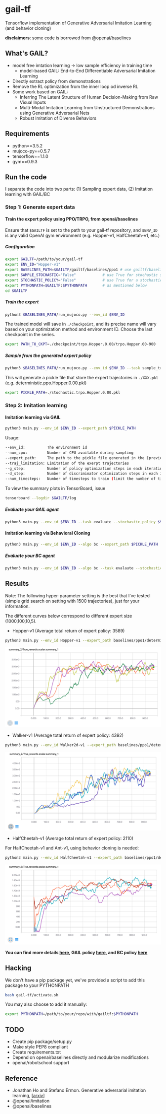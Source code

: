 # gail-tf
Tensorflow implementation of Generative Adversarial Imitation Learning (and 
behavior cloning)

**disclaimers**: some code is borrowed from @openai/baselines

## What's GAIL?
- model free imtation learning -> low sample efficiency in training time
  - model-based GAIL: End-to-End Differentiable Adversarial Imitation Learning
- Directly extract policy from demonstrations
- Remove the RL optimization from the inner loop od inverse RL
- Some work based on GAIL:
  - Inferring The Latent Structure of Human Decision-Making from Raw Visual 
    Inputs
  - Multi-Modal Imitation Learning from Unstructured Demonstrations using 
  Generative Adversarial Nets
  - Robust Imitation of Diverse Behaviors
  
## Requirements
- python==3.5.2
- mujoco-py==0.5.7
- tensorflow==1.1.0
- gym==0.9.3

## Run the code
I separate the code into two parts: (1) Sampling expert data, (2) Imitation 
learning with GAIL/BC

### Step 1: Generate expert data

#### Train the expert policy using PPO/TRPO, from openai/baselines
Ensure that `$GAILTF` is set to the path to your gail-tf repository, and 
`$ENV_ID` is any valid OpenAI gym environment (e.g. Hopper-v1, HalfCheetah-v1, 
etc.)

##### Configuration
``` bash
export GAILTF=/path/to/your/gail-tf
export ENV_ID="Hopper-v1"
export BASELINES_PATH=$GAILTF/gailtf/baselines/ppo1 # use gailtf/baselines/trpo_mpi for TRPO
export SAMPLE_STOCHASTIC="False"            # use True for stochastic sampling
export STOCHASTIC_POLICY="False"            # use True for a stochastic policy
export PYTHONPATH=$GAILTF:$PYTHONPATH       # as mentioned below
cd $GAILTF
```

##### Train the expert
```bash
python3 $BASELINES_PATH/run_mujoco.py --env_id $ENV_ID
```

The trained model will save in ```./checkpoint```, and its precise name will
vary based on your optimization method and environment ID. Choose the last 
checkpoint in the series.

```bash
export PATH_TO_CKPT=./checkpoint/trpo.Hopper.0.00/trpo.Hopper.00-900
```

##### Sample from the generated expert policy
```bash
python3 $BASELINES_PATH/run_mujoco.py --env_id $ENV_ID --task sample_trajectory --sample_stochastic $SAMPLE_STOCHASTIC --load_model_path $PATH_TO_CKPT
```

This will generate a pickle file that store the expert trajectories in 
```./XXX.pkl``` (e.g. deterministic.ppo.Hopper.0.00.pkl)

```bash
export PICKLE_PATH=./stochastic.trpo.Hopper.0.00.pkl
```

### Step 2: Imitation learning

#### Imitation learning via GAIL

```bash
python3 main.py --env_id $ENV_ID --expert_path $PICKLE_PATH
```

Usage:
```bash
--env_id:          The environment id
--num_cpu:         Number of CPU available during sampling
--expert_path:     The path to the pickle file generated in the [previous section]()
--traj_limitation: Limitation of the exerpt trajectories
--g_step:          Number of policy optimization steps in each iteration
--d_step:          Number of discriminator optimization steps in each iteration
--num_timesteps:   Number of timesteps to train (limit the number of timesteps to interact with environment)
```

To view the summary plots in TensorBoard, issue
```bash
tensorboard --logdir $GAILTF/log
```

##### Evaluate your GAIL agent
```bash
python3 main.py --env_id $ENV_ID --task evaluate --stochastic_policy $STOCHASTIC_POLICY --load_model_path $PATH_TO_CKPT --expert_path $PICKLE_PATH
```

#### Imitation learning via Behavioral Cloning
```bash
python3 main.py --env_id $ENV_ID --algo bc --expert_path $PICKLE_PATH
```

##### Evaluate your BC agent
```bash
python3 main.py --env_id $ENV_ID --algo bc --task evalaute --stochastic_policy $STOCHASTIC_POLICY --load_model_path $PATH_TO_CKPT --expert_path $PICKLE_PATH
```

## Results

Note: The following hyper-parameter setting is the best that I've tested (simple 
grid search on setting with 1500 trajectories), just for your information.

The different curves below correspond to different expert size (1000,100,10,5).

- Hopper-v1 (Average total return of expert policy: 3589)

```bash
python3 main.py --env_id Hopper-v1 --expert_path baselines/ppo1/deterministic.ppo.Hopper.0.00.pkl --g_step 3 --adversary_entcoeff 0
```

![](misc/Hopper-true-reward.png)

- Walker-v1 (Average total return of expert policy: 4392)

```bash
python3 main.py --env_id Walker2d-v1 --expert_path baselines/ppo1/deterministic.ppo.Walker2d.0.00.pkl --g_step 3 --adversary_entcoeff 1e-3
```

![](misc/Walker2d-true-reward.png)

- HalfCheetah-v1 (Average total return of expert policy: 2110)

For HalfCheetah-v1 and Ant-v1, using behavior cloning is needed:
```bash
python3 main.py --env_id HalfCheetah-v1 --expert_path baselines/ppo1/deterministic.ppo.HalfCheetah.0.00.pkl --pretrained True --BC_max_iter 10000 --g_step 3 --adversary_entcoeff 1e-3
```

![](misc/HalfCheetah-true-reward.png)

**You can find more details [here](https://github.com/andrewliao11/gail-tf/blob/master/misc/exp.md), 
GAIL policy [here](https://drive.google.com/drive/folders/0B3fKFm-j0RqeRnZMTUJHSmdIdlU?usp=sharing), 
and BC policy [here](https://drive.google.com/drive/folders/0B3fKFm-j0RqeVFFmMWpHMk85cUk?usp=sharing)**

## Hacking
We don't have a pip package yet, we've provided a script to add this package to
your PYTHONPATH
```bash
bash gail-tf/activate.sh
```

You may also choose to add it manually:
```bash
export PYTHONPATH=/path/to/your/repo/with/gailtf:$PYTHONPATH
```

## TODO
* Create pip package/setup.py
* Make style PEP8 compliant
* Create requirements.txt
* Depend on openai/baselines directly and modularize modifications
* openai/robotschool support


## Reference
- Jonathan Ho and Stefano Ermon. Generative adversarial imitation learning, [[arxiv](https://arxiv.org/abs/1606.03476)]
- @openai/imitation
- @openai/baselines
